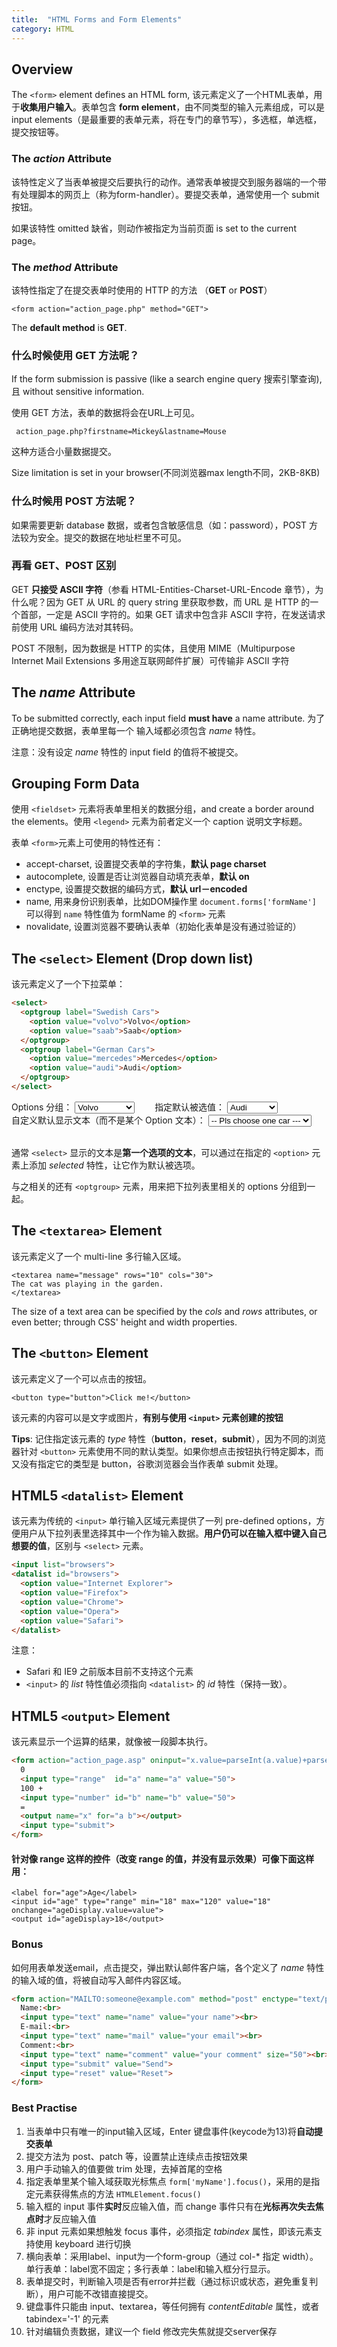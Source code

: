 ```yaml
---
title:  "HTML Forms and Form Elements"
category: HTML
---
```

## Overview

The `<form>` element defines an HTML form, 该元素定义了一个HTML表单，用于**收集用户输入**。表单包含 **form element**，由不同类型的输入元素组成，可以是 input elements（是最重要的表单元素，将在专门的章节写），多选框，单选框，提交按钮等。

### The _action_ Attribute

该特性定义了当表单被提交后要执行的动作。通常表单被提交到服务器端的一个带有处理脚本的网页上（称为form-handler）。要提交表单，通常使用一个 submit 按钮。

如果该特性 omitted 缺省，则动作被指定为当前页面 is set to the current page。

### The _method_ Attribute

该特性指定了在提交表单时使用的 HTTP 的方法 （**GET** or **POST**）

    <form action="action_page.php" method="GET">

The **default method** is **GET**.

<!--more-->

### 什么时候使用 GET 方法呢？

If the form submission is passive (like a search engine query 搜索引擎查询), 且 without sensitive information.

使用 GET 方法，表单的数据将会在URL上可见。

     action_page.php?firstname=Mickey&lastname=Mouse

这种方适合小量数据提交。

Size limitation is set in your browser(不同浏览器max length不同，2KB-8KB)

### 什么时候用 POST 方法呢？

如果需要更新 database 数据，或者包含敏感信息（如：password），POST 方法较为安全。提交的数据在地址栏里不可见。

### 再看 GET、POST 区别

GET **只接受 ASCII 字符**（参看 HTML-Entities-Charset-URL-Encode 章节），为什么呢？因为 GET 从 URL 的 query string 里获取参数，而 URL 是 HTTP 的一个首部，一定是 ASCII 字符的。如果 GET 请求中包含非 ASCII 字符，在发送请求前使用 URL 编码方法对其转码。

POST 不限制，因为数据是 HTTP 的实体，且使用 MIME（Multipurpose Internet Mail Extensions 多用途互联网邮件扩展）可传输非 ASCII 字符

## The _name_ Attribute

To be submitted correctly, each input field **must have** a name attribute. 为了正确地提交数据，表单里每一个 输入域都必须包含 _name_ 特性。

注意：<span class="t-red">没有设定 _name_ 特性的 input field 的值将不被提交</span>。

## Grouping Form Data

使用 `<fieldset>` 元素将表单里相关的数据分组，and create a border around the elements。使用 `<legend>` 元素为前者定义一个 caption 说明文字标题。

表单 `<form>`元素上可使用的特性还有：

+ accept-charset, 设置提交表单的字符集，**默认 page charset**
+ autocomplete, 设置是否让浏览器自动填充表单，**默认 on**
+ enctype, 设置提交数据的编码方式，**默认 url－encoded**
+ name, 用来身份识别表单，比如DOM操作里 `document.forms['formName']` 可以得到 `name` 特性值为 formName 的 `<form>` 元素
+ novalidate, 设置浏览器不要确认表单（初始化表单是没有通过验证的）

## The `<select>` Element (Drop down list)

该元素定义了一个下拉菜单：

```html
<select>
  <optgroup label="Swedish Cars">
    <option value="volvo">Volvo</option>
    <option value="saab">Saab</option>
  </optgroup>
  <optgroup label="German Cars">
    <option value="mercedes">Mercedes</option>
    <option value="audi">Audi</option>
  </optgroup>
</select>
```

<div>
<span>Options 分组： </span>
<select>
  <optgroup label="Swedish Cars">
    <option value="volvo">Volvo</option>
    <option value="saab">Saab</option>
  </optgroup>
  <optgroup label="German Cars">
    <option value="mercedes">Mercedes</option>
    <option value="audi">Audi</option>
  </optgroup>
</select>
<span style="margin-left:2em;">指定默认被选值： </span>
<select>
  <option value="volvo">Volvo</option>
  <option value="saab">Saab</option>
  <option value="mercedes">Mercedes</option>
  <option value="audi" selected>Audi</option>
</select><br>
<span>自定义默认显示文本（而不是某个 Option 文本）： </span>
<select>
  <option value="">-- Pls choose one car ---</option>
  <option value="volvo">Volvo</option>
  <option value="saab">Saab</option>
  <option value="mercedes">Mercedes</option>
  <option value="audi">Audi</option>
</select>
</div>
<br/>

通常 `<select>` 显示的文本是**第一个选项的文本**，可以通过在指定的 `<option>` 元素上添加 _selected_ 特性，让它作为默认被选项。

与之相关的还有 `<optgroup>` 元素，用来把下拉列表里相关的 options 分组到一起。

## The `<textarea>` Element

该元素定义了一个 multi-line 多行输入区域。

    <textarea name="message" rows="10" cols="30">
    The cat was playing in the garden.
    </textarea>

The size of a text area can be specified by the _cols_ and _rows_ attributes, or even better; through CSS' height and width properties.

## The `<button>` Element

该元素定义了一个可以点击的按钮。

    <button type="button">Click me!</button>

该元素的内容可以是文字或图片，**有别与使用 `<input>` 元素创建的按钮**

**Tips**: 记住指定该元素的 _type_ 特性（**button**，**reset**，**submit**），因为不同的浏览器针对 `<button>` 元素使用不同的默认类型。如果你想点击按钮执行特定脚本，而又没有指定它的类型是 button，谷歌浏览器会当作表单 submit 处理。

## HTML5 `<datalist>` Element

该元素为传统的 `<input>` 单行输入区域元素提供了一列 pre-defined options，方便用户从下拉列表里选择其中一个作为输入数据。**用户仍可以在输入框中键入自己想要的值**，区别与 `<select>` 元素。

```html
<input list="browsers">
<datalist id="browsers">
  <option value="Internet Explorer">
  <option value="Firefox">
  <option value="Chrome">
  <option value="Opera">
  <option value="Safari">
</datalist>
```

注意：

+ Safari 和 IE9 之前版本目前不支持这个元素
+ `<input>` 的 _list_ 特性值必须指向 `<datalist>` 的 _id_ 特性（保持一致）。

## HTML5 `<output>` Element

该元素显示一个运算的结果，就像被一段脚本执行。

```html
<form action="action_page.asp" oninput="x.value=parseInt(a.value)+parseInt(b.value)">
  0
  <input type="range"  id="a" name="a" value="50">
  100 +
  <input type="number" id="b" name="b" value="50">
  =
  <output name="x" for="a b"></output>
  <input type="submit">
</form>
```

#### 针对像 range 这样的控件（改变 range 的值，并没有显示效果）可像下面这样用：

    <label for="age">Age</label>
    <input id="age" type="range" min="18" max="120" value="18" onchange="ageDisplay.value=value">
    <output id="ageDisplay>18</output>

### Bonus

如何用表单发送email，点击提交，弹出默认邮件客户端，各个定义了 _name_ 特性的输入域的值，将被自动写入邮件内容区域。

```html
<form action="MAILTO:someone@example.com" method="post" enctype="text/plain">
  Name:<br>
  <input type="text" name="name" value="your name"><br>
  E-mail:<br>
  <input type="text" name="mail" value="your email"><br>
  Comment:<br>
  <input type="text" name="comment" value="your comment" size="50"><br>
  <input type="submit" value="Send">
  <input type="reset" value="Reset">
</form>
```

### Best Practise

1. 当表单中只有唯一的input输入区域，Enter 键盘事件(keycode为13)将**自动提交表单**
2. 提交方法为 post、patch 等，设置禁止连续点击按钮效果
3. 用户手动输入的值要做 trim 处理，去掉首尾的空格
4. 指定表单里某个输入域获取光标焦点 `form['myName'].focus()`，采用的是指定元素获得焦点的方法 `HTMLElement.focus()`
5. 输入框的 input 事件**实时**反应输入值，而 change 事件只有在**光标再次失去焦点时**才反应输入值
6. 非 input 元素如果想触发 focus 事件，必须指定 _tabindex_ 属性，即该元素支持使用 keyboard 进行切换
7. 横向表单：采用label、input为一个form-group（通过 col-* 指定 width）。单行表单：label宽不固定；多行表单：label和输入框分行显示。
8. 表单提交时，判断输入项是否有error并拦截（通过标识或状态，避免重复判断），用户可能不改错直接提交。
9. 键盘事件只能由 input、textarea，等任何拥有 _contentEditable_ 属性，或者 tabindex='-1' 的元素
10. 针对编辑负责数据，建议一个 field 修改完失焦就提交server保存
